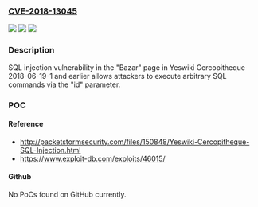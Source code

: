 ### [CVE-2018-13045](https://cve.mitre.org/cgi-bin/cvename.cgi?name=CVE-2018-13045)
![](https://img.shields.io/static/v1?label=Product&message=n%2Fa&color=blue)
![](https://img.shields.io/static/v1?label=Version&message=n%2Fa&color=blue)
![](https://img.shields.io/static/v1?label=Vulnerability&message=n%2Fa&color=brighgreen)

### Description

SQL injection vulnerability in the "Bazar" page in Yeswiki Cercopitheque 2018-06-19-1 and earlier allows attackers to execute arbitrary SQL commands via the "id" parameter.

### POC

#### Reference
- http://packetstormsecurity.com/files/150848/Yeswiki-Cercopitheque-SQL-Injection.html
- https://www.exploit-db.com/exploits/46015/

#### Github
No PoCs found on GitHub currently.

